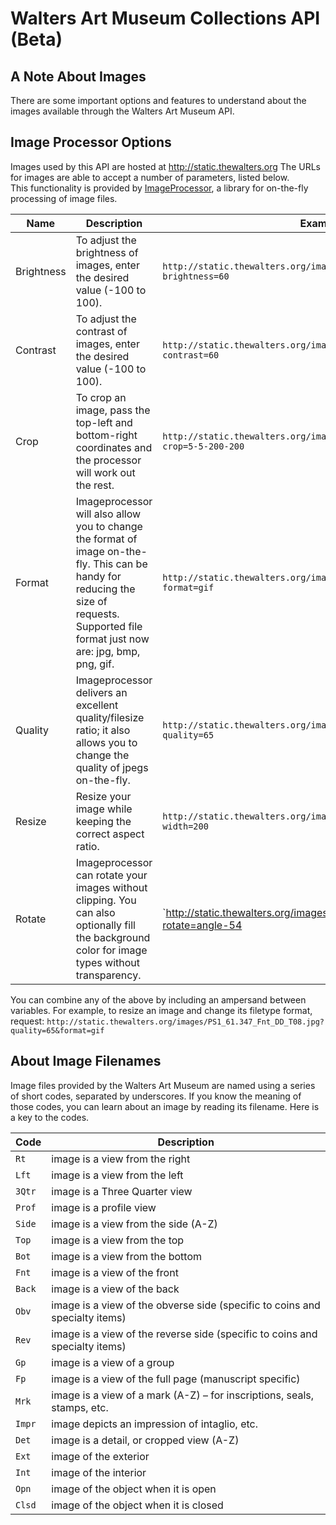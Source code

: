 Walters Art Museum Collections API (Beta)
================================================================================


## A Note About Images
There are some important options and features to understand about the images available through the Walters Art Museum API.


## Image Processor Options

Images used by this API are hosted at http://static.thewalters.org The URLs for images are able to accept a number of parameters, listed below.  
This functionality is provided by [ImageProcessor](https://github.com/JimBobSquarePants/ImageProcessor), a library for on-the-fly processing of image files. 

Name | Description | Example
-----|------|--------------
Brightness | To adjust the brightness of images, enter the desired value (-100 to 100). | `http://static.thewalters.org/images/PS1_61.347_Fnt_DD_T08.jpg?brightness=60`
Contrast | To adjust the contrast of images, enter the desired value (-100 to 100). | `http://static.thewalters.org/images/PS1_61.347_Fnt_DD_T08.jpg?contrast=60`
Crop | To crop an image, pass the top-left and bottom-right coordinates and the processor will work out the rest. | `http://static.thewalters.org/images/PS1_61.347_Fnt_DD_T08.jpg?crop=5-5-200-200`
Format | Imageprocessor will also allow you to change the format of image on-the-fly. This can be handy for reducing the size of requests. Supported file format just now are: jpg, bmp, png, gif. | `http://static.thewalters.org/images/PS1_61.347_Fnt_DD_T08.jpg?format=gif`
Quality | Imageprocessor delivers an excellent quality/filesize ratio; it also allows you to change the quality of jpegs on-the-fly. | `http://static.thewalters.org/images/PS1_61.347_Fnt_DD_T08.jpg?quality=65`
Resize | Resize your image while keeping the correct aspect ratio. | `http://static.thewalters.org/images/PS1_61.347_Fnt_DD_T08.jpg?width=200`
Rotate | Imageprocessor can rotate your images without clipping. You can also optionally fill the background color for image types without transparency. | `http://static.thewalters.org/images/PS1_61.347_Fnt_DD_T08.jpg?rotate=angle-54|bgcolor-fff`

You can combine any of the above by including an ampersand between variables. For example, to resize an image and change its filetype format, request:  `http://static.thewalters.org/images/PS1_61.347_Fnt_DD_T08.jpg?quality=65&format=gif`


## About Image Filenames
Image files provided by the Walters Art Museum are named using a series of short codes, separated by underscores. If you know the meaning of those codes, you can learn about an image by reading its filename. Here is a key to the codes.

Code | Description
-----|--------------
`Rt` | image is a view from the right
`Lft` | image is a view from the left
`3Qtr` | image is a Three Quarter view
`Prof` | image is a profile view
`Side` | image is a view from the side (A-Z)
`Top` | image is a view from the top
`Bot` | image is a view from the bottom
`Fnt` | image is a view of the front
`Back` | image is a view of the back
`Obv` | image is a view of the obverse side (specific to coins and specialty items)
`Rev` | image is a view of the reverse side (specific to coins and specialty items)
`Gp` | image is a view of a group
`Fp` | image is a view of the full page (manuscript specific)
`Mrk` | image is a view of a mark (A-Z) – for inscriptions, seals, stamps, etc.
`Impr` | image depicts an impression of intaglio, etc.
`Det` | image is a detail, or cropped view (A-Z)
`Ext` | image of the exterior
`Int` | image of the interior
`Opn` | image of the object when it is open
`Clsd` | image of the object when it is closed

